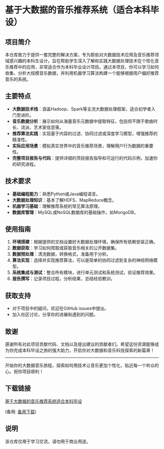 # 基于大数据的音乐推荐系统（适合本科毕设）

## 项目简介

本仓库致力于提供一套完整的解决方案，专为那些对大数据技术应用及音乐推荐领域感兴趣的本科生设计。旨在帮助学生深入了解和实践大数据处理技术在个性化音乐推荐中的应用，非常适合作为本科毕业设计项目。通过本项目，你可以学习如何收集、分析大规模音乐数据，并利用机器学习算法构建一个能够根据用户偏好推荐音乐的系统。

## 主要特点

- **大数据技术栈**：涵盖Hadoop、Spark等主流大数据处理框架，适合初学者入门至进阶。
- **音乐数据分析**：展示如何从海量音乐元数据中提取特征，包括但不限于歌曲时长、流派、艺术家信息等。
- **推荐算法实践**：实现基于内容的过滤、协同过滤或深度学习模型，增强推荐的精准性。
- **实际应用场景**：模拟真实世界中的音乐推荐场景，理解用户行为数据的重要性。
- **完整项目报告与代码**：提供详细的项目报告指导和可运行的代码示例，加速你的研究进程。

## 技术要求

- **基础编程能力**：熟悉Python或Java编程语言。
- **大数据处理知识**：基本了解HDFS、MapReduce概念。
- **机器学习基础**：理解推荐系统的常见算法原理。
- **数据库管理**：MySQL或NoSQL数据库的基础操作，如MongoDB。

## 使用指南

1. **环境搭建**：根据提供的文档设置好大数据处理环境，确保所有依赖安装正确。
2. **数据获取**：学习如何爬取或获取音乐相关的公开数据集。
3. **数据预处理**：清洗数据，转换格式，准备用于分析。
4. **算法实现**：选择并实现推荐算法，可以是简单的协同过滤到复杂的神经网络模型。
5. **系统集成与测试**：整合所有模块，进行单元测试和系统测试，验证推荐效果。
6. **报告撰写**：记录项目过程，分析结果，总结经验教训。

## 获取支持

- 对于项目中的疑问，欢迎在GitHub issues中提出。
- 加入社区讨论，分享你的进展和遇到的问题。

## 致谢

感谢所有对此项目贡献代码、文档以及提出建议的贡献者们。希望这份资源能够成为你完成本科毕设之旅的强大助力，开启你对大数据和音乐科技探索的新篇章！

---

开始你的大数据音乐旅程，探索如何用技术让音乐更加个性化，贴近每一个听众的心。祝你项目顺利！

## 下载链接
[基于大数据的音乐推荐系统适合本科毕设](https://pan.quark.cn/s/7658d809f9ac) 

(备用: [备用下载](https://pan.baidu.com/s/1bFjKLw-QU6gKgLMhn_Vq5A?pwd=1234))

## 说明

该仓库仅用于学习交流，请勿用于商业用途。
